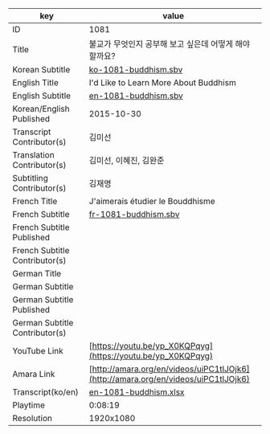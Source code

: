 |  key  |  value  |
|-------|---------|
| ID            | 1081 |
| Title         | 불교가 무엇인지 공부해 보고 싶은데 어떻게 해야 할까요? |
| Korean Subtitle | [ko-1081-buddhism.sbv](https://github.com/jungtosociety/dharma-qna/raw/master/sub/1081/ko-1081-buddhism.sbv) |
| English Title | I'd Like to Learn More About Buddhism |
| English Subtitle | [en-1081-buddhism.sbv](https://github.com/jungtosociety/dharma-qna/raw/master/sub/1081/en-1081-buddhism.sbv) |
| Korean/English Published     | 2015-10-30 |
| Transcript Contributor(s)   | 김미선 |
| Translation Contributor(s)   | 김미선, 이혜진, 김완준 |
| Subtitling Contributor(s)   | 김재명 |
| French Title | J'aimerais étudier le Bouddhisme |
| French Subtitle | [fr-1081-buddhism.sbv](https://github.com/jungtosociety/dharma-qna/raw/master/sub/1081/fr-1081-buddhism.sbv) |
| French Subtitle Published |  |
| French Subtitle Contributor(s) |  |
| German Title |  |
| German Subtitle |  |
| German Subtitle Published |  |
| German Subtitle Contributor(s) |  |
| YouTube Link  | [https://youtu.be/yp_X0KQPqyg](https://youtu.be/yp_X0KQPqyg) |
| Amara Link    | [http://amara.org/en/videos/uiPC1tlJOjk6](http://amara.org/en/videos/uiPC1tlJOjk6) |
| Transcript(ko/en) | [en-1081-buddhism.xlsx](https://github.com/jungtosociety/dharma-qna/raw/master/sub/1081/en-1081-buddhism.xlsx) |
| Playtime | 0:08:19 |
| Resolution | 1920x1080|
